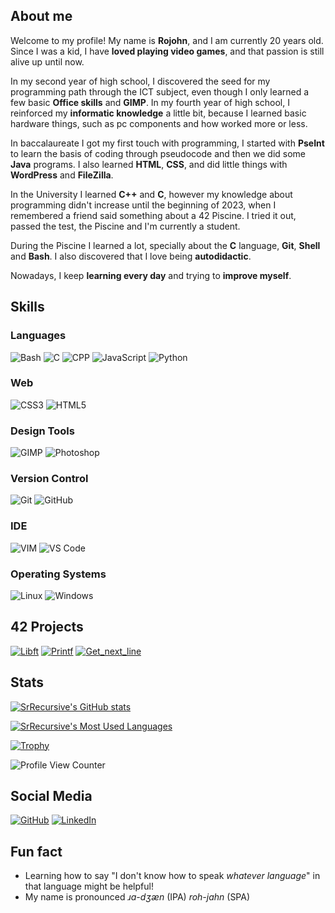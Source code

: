 <!-- TODO: Redo header -->

## About me

Welcome to my profile! My name is **Rojohn**, and I am currently 20 years old. Since I was a kid, I have **loved playing video games**, and that passion is still alive up until now.

In my second year of high school, I discovered the seed for my programming path through the ICT subject, even though I only learned a few basic **Office skills** and **GIMP**. In my fourth year of high school, I reinforced my **informatic knowledge** a little bit, because I learned basic hardware things, such as pc components and how worked more or less.

In baccalaureate I got my first touch with programming, I started with **PseInt** to learn the basis of coding through pseudocode and then we did some **Java** programs. I also learned **HTML**, **CSS**, and did little things with **WordPress** and **FileZilla**.

In the University I learned **C++** and **C**, however my knowledge about programming didn't increase until the beginning of 2023, when I remembered a friend said something about a 42 Piscine. I tried it out, passed the test, the Piscine and I'm currently a student.

During the Piscine I learned a lot, specially about the **C** language, **Git**, **Shell** and **Bash**. I also discovered that I love being **autodidactic**.

Nowadays, I keep **learning every day** and trying to **improve myself**.

## Skills

### Languages

![Bash](https://img.shields.io/badge/Bash-303030?style=for-the-badge&logo=GNUBash)
![C](https://img.shields.io/badge/C-1e4882?style=for-the-badge&logo=C)
![CPP](https://img.shields.io/badge/CPP-093775?style=for-the-badge&logo=CPlusPlus)
![JavaScript](https://img.shields.io/badge/JavaScript-fff443?style=for-the-badge&logo=JavaScript&logoColor=white)
![Python](https://img.shields.io/badge/python-ffea50?style=for-the-badge&logo=Python)

### Web

![CSS3](https://img.shields.io/badge/CSS3-0064db?style=for-the-badge&logo=CSS3)
![HTML5](https://img.shields.io/badge/HTML5-fb8b42?style=for-the-badge&logo=HTML5)

### Design Tools

![GIMP](https://img.shields.io/badge/GIMP-2a2a2a?style=for-the-badge&logo=GIMP)
![Photoshop](https://img.shields.io/badge/Photoshop-002859?style=for-the-badge&logo=AdobePhotoshop)

### Version Control

![Git](https://img.shields.io/badge/git-FF6400?style=for-the-badge&logo=git)
![GitHub](https://img.shields.io/static/v1?label=&message=GitHub&color=171515&logo=github&logoColor=white&style=for-the-badge)

### IDE

![VIM](https://img.shields.io/badge/VIM-2f7a12?style=for-the-badge&logo=VIM)
![VS Code](https://img.shields.io/badge/VS_Code-2f92b2?style=for-the-badge&logo=VisualStudioCode)

### Operating Systems

![Linux](https://img.shields.io/badge/Linux-1e1e1e?style=for-the-badge&logo=Linux)
![Windows](https://img.shields.io/badge/Windows-2f92b2?style=for-the-badge&logo=Windows)


## 42 Projects

[![Libft](https://github-readme-stats.vercel.app/api/pin/?username=srrecursive&repo=libft&theme=dark&hide_border=true&bg_color=7341d7)](https://github.com/srrecursive/libft)
[![Printf](https://github-readme-stats.vercel.app/api/pin/?username=srrecursive&repo=printf&theme=dark&hide_border=true&bg_color=7341d7)](https://github.com/srrecursive/printf)
[![Get_next_line](https://github-readme-stats.vercel.app/api/pin/?username=srrecursive&repo=get_next_line&theme=dark&hide_border=true&bg_color=7341d7)](https://github.com/srrecursive/get_next_line)

## Stats

[![SrRecursive's GitHub stats](https://github-readme-stats.vercel.app/api?username=srrecursive&theme=dracula)](https://github.com/anuraghazra/github-readme-stats)

[![SrRecursive's Most Used Languages](https://github-readme-stats.vercel.app/api/top-langs/?username=srrecursive&layout=donut&theme=dracula)](https://github.com/anuraghazra/github-readme-stats)

[![Trophy](https://github-profile-trophy.vercel.app/?username=srrecursive&theme=dracula&row=2&column=4)](https://github.com/ryo-ma/github-profile-trophy)

![Profile View Counter](https://komarev.com/ghpvc/?username=srrecursive&color=blueviolet&style=flat)

## Social Media

[![GitHub](https://img.shields.io/static/v1?label=&message=GitHub&color=171515&logo=github&logoColor=white&style=for-the-badge)](https://github.com/SrRecursive)
[![LinkedIn](https://img.shields.io/static/v1?label=&message=LinkedIn&color=0e76a8&logo=linkedin&logoColor=white&style=for-the-badge)](https://www.linkedin.com/in/ribanab/)

## Fun fact

- Learning how to say "I don't know how to speak _whatever language_" in that language might be helpful!
- My name is pronounced _ɹɑ-dʒæn_ (IPA) _roh-jahn_ (SPA)
